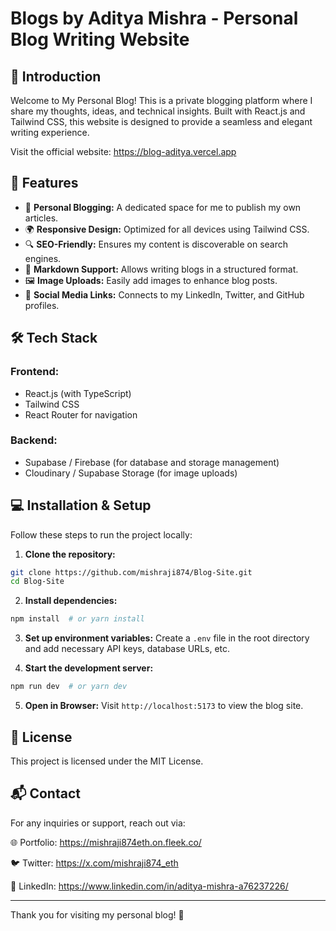 # Blogs by Aditya Mishra - Personal Blog Writing Website

## 🚀 Introduction

Welcome to My Personal Blog! This is a private blogging platform where I share my thoughts, ideas, and technical insights. Built with React.js and Tailwind CSS, this website is designed to provide a seamless and elegant writing experience.

Visit the official website: https://blog-aditya.vercel.app

## 🎯 Features

- 📝 **Personal Blogging:** A dedicated space for me to publish my own articles.
- 🌍 **Responsive Design:** Optimized for all devices using Tailwind CSS.
- 🔍 **SEO-Friendly:** Ensures my content is discoverable on search engines.
- 📄 **Markdown Support:** Allows writing blogs in a structured format.
- 🖼 **Image Uploads:** Easily add images to enhance blog posts.
- 🔗 **Social Media Links:** Connects to my LinkedIn, Twitter, and GitHub profiles.

## 🛠️ Tech Stack

### Frontend:

- React.js (with TypeScript)
- Tailwind CSS
- React Router for navigation

### Backend:

- Supabase / Firebase (for database and storage management)
- Cloudinary / Supabase Storage (for image uploads)

## 💻 Installation & Setup

Follow these steps to run the project locally:

1. **Clone the repository:**
```bash
git clone https://github.com/mishraji874/Blog-Site.git
cd Blog-Site
```

2. **Install dependencies:**
```bash
npm install  # or yarn install
```

3. **Set up environment variables:** Create a `.env` file in the root directory and add necessary API keys, database URLs, etc.

4. **Start the development server:**
```bash
npm run dev  # or yarn dev
```

5. **Open in Browser:** Visit `http://localhost:5173` to view the blog site.

## 📜 License

This project is licensed under the MIT License.

## 📬 Contact

For any inquiries or support, reach out via:

🌐 Portfolio: https://mishraji874eth.on.fleek.co/

🐦 Twitter: https://x.com/mishraji874_eth

🔗 LinkedIn: https://www.linkedin.com/in/aditya-mishra-a76237226/

<hr>

Thank you for visiting my personal blog! 🚀